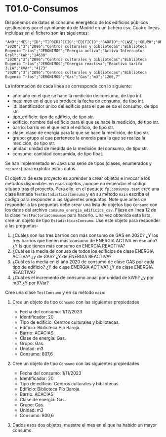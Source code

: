 # T01.0-Consumos


Disponemos de datos el consumo energético de los edificios públicos gestionados por el ayuntamiento de Madrid en un fichero csv. Cuatro líneas incluidas en el fichero son las siguientes:

```
"AÑO";"MES";"ID";"TIPOEDIFICIO";"EDIFICIO";"BARRIO";"CLASE";"GRUPO";"UNIDADES";"CONSUMO"
"2020";"3";"2096";"Centros culturales y bibliotecas";"Biblioteca Eugenio Trías";"JERÓNIMOS";"Energia activa";"Activa Interruptor Gral";"kWh";"14630"
"2020";"3";"2096";"Centros culturales y bibliotecas";"Biblioteca Eugenio Trías";"JERÓNIMOS";"Energia reactiva";"Reactiva tarifa 3.1A";"kVAr";"4173"
"2020";"3";"2096";"Centros culturales y bibliotecas";"Biblioteca Eugenio Trías";"JERÓNIMOS";"Gas";"Gas";"m3";"1266,7"
```
La información de cada línea se corresponde con lo siguiente:
*	año:  año en el que se hace la medición de consumo, de tipo int.
*	mes: mes en el que se produce la fecha de consumo, de tipo int.
*	id: identificador único del edificio para el que se da el consumo, de tipo str.
*	tipo_edificio: tipo de edificio, de tipo str.
*	edificio: nombre del edificio para el que se hace la medición, de tipo str.
*	barrio: barrio en el que está el edificio, de tipo str.
*	clase: clase de energía para la que se hace la medición, de tipo str.
*	grupo: grupo al que pertenece la enercía para la que se realiza la medición, de tipo str.
*	unidad: unidad de medida de la medición del consumo, de tipo str.
*	consumo: cantidad consumida, de tipo float. 

Se han implementado en Java una serie de tipos (clases, enumerados y `records`) para explotar estos datos. 

El objetivo de este proyecto es aprender a crear objetos e invocar a los métodos disponibles en esos objetos, aunque no entiendan el código situado tras el proyecto. Para ello, en el paquete `fp.consumos.test` cree una clase llamada `TestEstadisticasConsumo` y en su método `main` escriba el código para responder a las siguientes preguntas. Note que antes de responder a las preguntas debe crear una lista de objetos tipo `Consumo` con los datos del archivo `consumo_energia_edificios_csv`. Fíjese en linea 12 de la clase `TestFactoriaConsumos` para hacerlo. Una vez obtenida esta lista, cree un objeto de tipo `EstadisticasConsumo`. Use este objeto para responder a las preguntas-

1. ¿Cuáles son los tres barrios con más consumo de GAS en 2020? ¿Y los tres barrios que tienen más consumo de ENERGIA ACTIVA en ese año? ¿Y ls que tienen más consumo en ENERGIA REACTIVA?
2. ¿Cuál es la media de conuso de todos los edificios de clase ENERGIA ACTIVA? ¿y de GAS? ¿Y de ENERGIA REACTIVA?
3. ¿Cuál es la media en el año 2020 de consumo de clase GAS por cada tipo de edificio? ¿Y de clase ENERGIA ACTIVA? ¿Y de clase ENERGIA REACTIVA?
4. ¿Cuál es el incremento de consumo anual por unidad de kWh? ¿y por m3? ¿Y por KVar?


Cree una clase `TestConsumo` y en su método `main`:

1) Cree un objeto de tipo `Consumo` con las siguientes propiedades

	* Fecha del consumo: 1/12/2023
	* Identificador: 20
	* Tipo de edificio: Centros culturales y bibliotecas.
	* Edificio: Biblioteca Pío Baroja.
	* Barrio: ACACIAS
	* Clase de energía: Gas.
	* Grupo: Gas.
	* Unidad: m3
	* Consumo: 807,6

2) Cree un objeto de tipo `Consumo` con las siguientes propiedades

	* Fecha del consumo: 1/11/2023
	* Identificador: 20
	* Tipo de edificio: Centros culturales y bibliotecas.
	* Edificio: Biblioteca Pío Baroja.
	* Barrio: ACACIAS
	* Clase de energía: Gas.
	* Grupo: Gas.
	* Unidad: m3
	* Consumo: 800,6


3) Dados esos dos objetos, muestre el mes en el que ha habido un mayor consumo.
